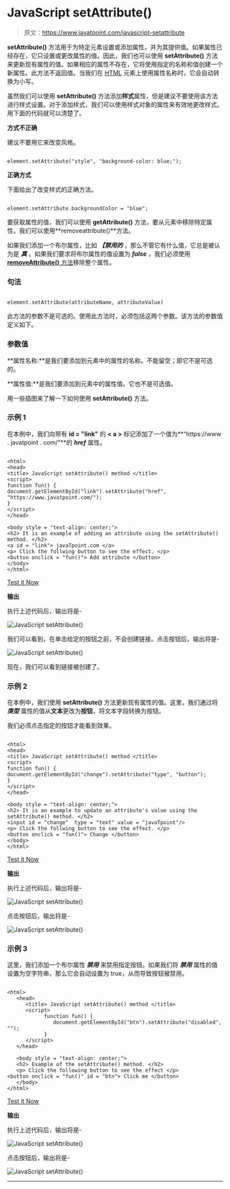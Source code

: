 # JavaScript setAttribute()

> 原文：<https://www.javatpoint.com/javascript-setattribute>

**setAttribute()** 方法用于为特定元素设置或添加属性，并为其提供值。如果属性已经存在，它只设置或更改属性的值。因此，我们也可以使用 **setAttribute()** 方法来更新现有属性的值。如果相应的属性不存在，它将使用指定的名称和值创建一个新属性。此方法不返回值。当我们在 [HTML](https://www.javatpoint.com/html-tutorial) 元素上使用属性名称时，它会自动转换为小写。

虽然我们可以使用 **setAttribute()** 方法添加**样式**属性，但是建议不要使用该方法进行样式设置。对于添加样式，我们可以使用样式对象的属性来有效地更改样式。用下面的代码就可以清楚了。

**方式不正确**

建议不要用它来改变风格。

```

element.setAttribute("style", "background-color: blue;");

```

**正确方式**

下面给出了改变样式的正确方法。

```

element.setAttribute.backgroundColor = "blue";

```

要获取属性的值，我们可以使用 **getAttribute()** 方法，要从元素中移除特定属性，我们可以使用**removeattribute()**方法。

如果我们添加一个布尔属性，比如 ***【禁用的*** ，那么不管它有什么值，它总是被认为是 ***真*** 。如果我们要求将布尔属性的值设置为 ***false*** ，我们必须使用 [**removeAttribute()** 方法](https://www.javatpoint.com/javascript-removeattribute-method)移除整个属性。

### 句法

```

element.setAttribute(attributeName, attributeValue)

```

此方法的参数不是可选的。使用此方法时，必须包括这两个参数。该方法的参数值定义如下。

### 参数值

**属性名称:**是我们要添加到元素中的属性的名称。不能留空；即它不是可选的。

**属性值:**是我们要添加到元素中的属性值。它也不是可选值。

用一些插图来了解一下如何使用 **setAttribute()** 方法。

### 示例 1

在本例中，我们向带有 **id = "link"** 的 **< a >** 标记添加了一个值为**“https://www . javatpoint . com/”**的 ***href*** 属性。

```

<html>
<head>
<title> JavaScript setAttribute() method </title>
<script>
function fun() {
document.getElementById("link").setAttribute("href", "https://www.javatpoint.com/");
}
</script>
</head>

<body style = "text-align: center;">
<h2> It is an example of adding an attribute using the setAttribute() method. </h2>
<a id = "link"> javaTpoint.com </a>
<p> Click the follwing button to see the effect. </p>
<button onclick = "fun()"> Add attribute </button>
</body>
</html>

```

[Test it Now](https://www.javatpoint.com/oprweb/test.jsp?filename=javascript-setattribute1)

**输出**

执行上述代码后，输出将是-

![JavaScript setAttribute()](img/6310a686d70f8d815b361d6fba0d8faf.png)

我们可以看到，在单击给定的按钮之前，不会创建链接。点击按钮后，输出将是-

![JavaScript setAttribute()](img/b1dc170d4c1b47a1cabcf34ad49e1d8f.png)

现在，我们可以看到链接被创建了。

### 示例 2

在本例中，我们使用 **setAttribute()** 方法更新现有属性的值。这里，我们通过将 ***类型*** 属性的值从**文本**更改为**按钮**，将文本字段转换为按钮。

我们必须点击指定的按钮才能看到效果。

```

<html>
<head>
<title> JavaScript setAttribute() method </title>
<script>
function fun() {
document.getElementById("change").setAttribute("type", "button");
}
</script>
</head>

<body style = "text-align: center;">
<h2> It is an example to update an attribute's value using the setAttribute() method. </h2>
<input id = "change"  type = "text" value = "javaTpoint"/>
<p> Click the follwing button to see the effect. </p>
<button onclick = "fun()"> Change </button>
</body>
</html>

```

[Test it Now](https://www.javatpoint.com/oprweb/test.jsp?filename=javascript-setattribute2)

**输出**

执行上述代码后，输出将是-

![JavaScript setAttribute()](img/1fd1909b4c90ecdf81cd6b54ba56a49f.png)

点击按钮后，输出将是-

![JavaScript setAttribute()](img/ceec91d0743f8828cde0dd011c8b79a3.png)

### 示例 3

这里，我们添加一个布尔属性 ***禁用*** 来禁用指定按钮。如果我们将 ***禁用*** 属性的值设置为空字符串，那么它会自动设置为 true，从而导致按钮被禁用。

```

<html>   
   <head>
      <title> JavaScript setAttribute() method </title>
      <script>
            function fun() {
               document.getElementById("btn").setAttribute("disabled", "");
            }
      </script>
   </head>

   <body style = "text-align: center;">
   <h2> Example of the setAttribute() method. </h2>
   <p> Click the following button to see the effect </p>
<button onclick = "fun()" id = "btn"> Click me </button>
   </body>
</html>

```

[Test it Now](https://www.javatpoint.com/oprweb/test.jsp?filename=javascript-setattribute3)

**输出**

执行上述代码后，输出将是-

![JavaScript setAttribute()](img/6fb96ba51c62c975d0fb7185126df740.png)

点击按钮后，输出将是-

![JavaScript setAttribute()](img/96f070305933e612123a38b9d0856ea4.png)

* * *